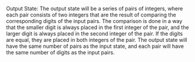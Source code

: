 Output State: The output state will be a series of pairs of integers, where each pair consists of two integers that are the result of comparing the corresponding digits of the input pairs. The comparison is done in a way that the smaller digit is always placed in the first integer of the pair, and the larger digit is always placed in the second integer of the pair. If the digits are equal, they are placed in both integers of the pair. The output state will have the same number of pairs as the input state, and each pair will have the same number of digits as the input pairs.